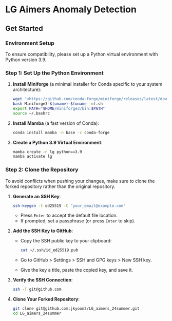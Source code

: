 # LG Aimers Anomaly Detection

## Get Started

### Environment Setup

To ensure compatibility, please set up a Python virtual environment with Python version 3.9.

### Step 1: Set Up the Python Environment

1. **Install Miniforge** (a minimal installer for Conda specific to your system architecture):
    
    ```bash
    wget "<https://github.com/conda-forge/miniforge/releases/latest/download/Miniforge3-$(uname)-$>(uname -m).sh"
    bash Miniforge3-$(uname)-$(uname -m).sh
    export PATH="$HOME/miniforge3/bin:$PATH"
    source ~/.bashrc
    
    ```
    
2. **Install Mamba** (a fast version of Conda):
    
    ```bash
    conda install mamba -n base -c conda-forge
    
    ```
    
3. **Create a Python 3.9 Virtual Environment**:
    
    ```bash
    mamba create -n lg python==3.9
    mamba activate lg
    
    ```
    

### Step 2: Clone the Repository

To avoid conflicts when pushing your changes, make sure to clone the forked repository rather than the original repository.

1. **Generate an SSH Key**:
    
    ```bash
    ssh-keygen -t ed25519 -C "your_email@example.com"
    
    ```
    
    - Press `Enter` to accept the default file location.
    - If prompted, set a passphrase (or press `Enter` to skip).
2. **Add the SSH Key to GitHub**:
    - Copy the SSH public key to your clipboard:
        
        ```bash
        cat ~/.ssh/id_ed25519.pub
        
        ```
        
    - Go to GitHub > Settings > SSH and GPG keys > New SSH key.
    - Give the key a title, paste the copied key, and save it.
3. **Verify the SSH Connection**:
    
    ```bash
    ssh -T git@github.com
    
    ```
    
4. **Clone Your Forked Repository**:
    
    ```bash
    git clone git@github.com:jkyoon2/LG_aimers_24summer.git
    cd LG_aimers_24summer
    
    ```
